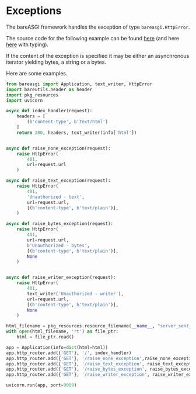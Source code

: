 # Exceptions

The bareASGI framework handles the exception of type `bareasgi.HttpError`.

The source code for the following example can be found
[here](../examples/exceptions_nt.py)
(and here [here](../examples/exceptions.py) with typing).

If the content of the exception is specified it may be either an asynchronous
iterator yielding bytes, a string or a bytes.

Here are some examples.

```python
from bareasgi import Application, text_writer, HttpError
import bareutils.header as header
import pkg_resources
import uvicorn

async def index_handler(request):
    headers = [
        (b'content-type', b'text/html')
    ]
    return 200, headers, text_writer(info['html'])


async def raise_none_exception(request):
    raise HttpError(
        401,
        url=request.url
    )

async def raise_text_exception(request):
    raise HttpError(
        401,
        'Unauthorized - text',
        url=request.url,
        [(b'content-type', b'text/plain')],
    )

async def raise_bytes_exception(request):
    raise HttpError(
        401,
        url=request.url,
        b'Unauthorized - bytes',
        [(b'content-type', b'text/plain')],
        None
    )


async def raise_writer_exception(request):
    raise HttpError(
        401,
        text_writer('Unauthorized - writer'),
        url=request.url,
        [(b'content-type', b'text/plain')],
        None
    )

html_filename = pkg_resources.resource_filename(__name__, "server_sent_events.html")
with open(html_filename, 'rt') as file_ptr:
    html = file_ptr.read()

app = Application(info=dict(html=html))
app.http_router.add({'GET'}, '/', index_handler)
app.http_router.add({'GET'}, '/raise_none_exception',raise_none_exception)
app.http_router.add({'GET'}, '/raise_text_exception', raise_text_exception)
app.http_router.add({'GET'}, '/raise_bytes_exception', raise_bytes_exception)
app.http_router.add({'GET'}, '/raise_writer_exception', raise_writer_exception)

uvicorn.run(app, port=9009)

```
